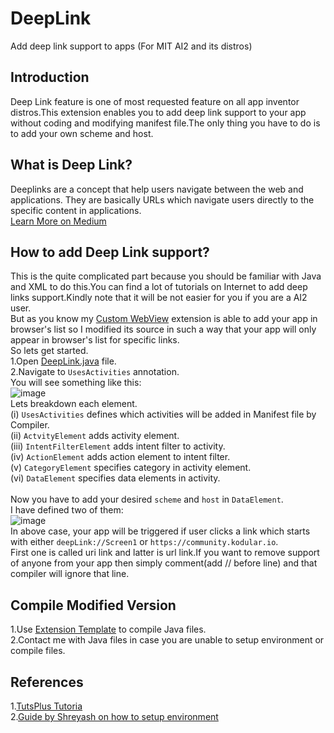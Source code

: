 # DeepLink
Add deep link support to apps (For MIT AI2 and its distros)

## Introduction
Deep Link feature is one of most requested feature on all app inventor distros.This extension enables you to add deep link support to your app without coding and modifying manifest file.The only thing you have to do is to add your own scheme and host.

## What is Deep Link?
Deeplinks are a concept that help users navigate between the web and applications. They are basically URLs which navigate users directly to the specific content in applications.                                      <br><a href="https://medium.com/@muratcanbur/intro-to-deep-linking-on-android-1b9fe9e38abd">Learn More on Medium</a>
## How to add Deep Link support?
This is the quite complicated part because you should be familiar with Java and XML to do this.You can find a lot of tutorials on Internet to add deep links support.Kindly note that it will be not easier for you if you are a AI2 user.<br>
But as you know my <a href="https://github.com/vknow360/CustomWebView/"> Custom WebView</a> extension is able to add your app in browser's list so I modified its source in such a way that your app will only appear in browser's list for specific links.<br>
So lets get started.<br>
1.Open <a href="https://github.com/vknow360/DeepLink/blob/master/DeepLink.java">DeepLink.java</a> file.<br>
2.Navigate to `UsesActivities` annotation.<br>
You will see something like this:<br>
![image](https://user-images.githubusercontent.com/41724811/88656866-980cf000-d0ee-11ea-9cc1-8df0b096043e.png)<br>
Lets breakdown each element.<br>
(i) `UsesActivities` defines which activities will be added in Manifest file by Compiler.<br>
(ii) `ActvityElement` adds activity element.<br>
(iii) `IntentFilterElement` adds intent filter to activity.<br>
(iv) `ActionElement` adds action element to intent filter.<br>
(v) `CategoryElement` specifies category in activity element.<br>
(vi) `DataElement` specifies data elements in activity.<br>
<br>
Now you have to add your desired `scheme` and `host` in `DataElement`.<br>
I have defined two of them:<br>
![image](https://user-images.githubusercontent.com/41724811/88658535-39954100-d0f1-11ea-8d2a-b25f9c0ae4c4.png)<br>
In above case, your app will be triggered if user clicks a link which starts with either `deepLink://Screen1` or `https://community.kodular.io`.<br>
First one is called uri link and latter is url link.If you want to remove support of anyone from your app then simply comment(add // before line) and that compiler will ignore that line.

## Compile Modified Version
1.Use <a href="https://github.com/mit-cml/extension-template">Extension Template</a> to compile Java files.<br>
2.Contact me with Java files in case you are unable to setup environment or compile files.

## References
1.<a href="https://code.tutsplus.com/tutorials/how-to-enable-deep-links-on-android--cms-26317#">TutsPlus Tutoria</a><br>
2.<a href="https://medium.com/@saitwalshreyash19/writing-extensions-for-app-inventor-2-and-kodular-7d20092bff16?sk=1e2ce3fa85dd781c002c78c75ce83ccd">Guide by Shreyash on how to setup environment</a>
